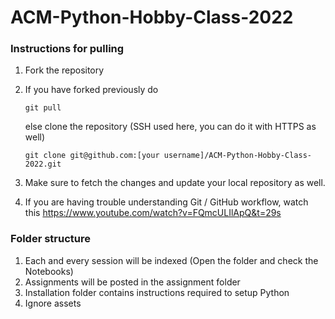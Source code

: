# ACM-Python-Hobby-Class-2022

### Instructions for pulling

1. Fork the repository

2. If you have forked previously do
    ```
    git pull
    ```
    else clone the repository (SSH used here, you can do it with HTTPS as well)
    ```
    git clone git@github.com:[your username]/ACM-Python-Hobby-Class-2022.git
    ```
 3. Make sure to fetch the changes and update your local repository as well.
 4.  If you are having trouble understanding Git / GitHub workflow, watch this https://www.youtube.com/watch?v=FQmcULIlApQ&t=29s
    
 ### Folder structure
 
 1. Each and every session will be indexed (Open the folder and check the Notebooks)
 2. Assignments will be posted in the assignment folder
 3. Installation folder contains instructions required to setup Python
 4. Ignore assets


